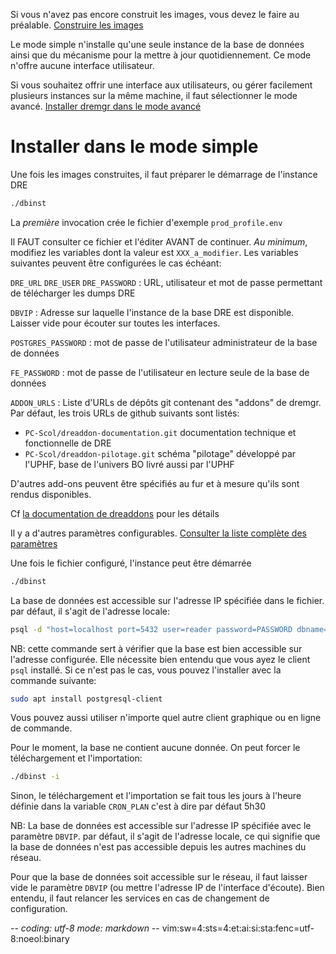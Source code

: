Si vous n'avez pas encore construit les images, vous devez le faire au préalable.
[Construire les images](02construire-images.md)

Le mode simple n'installe qu'une seule instance de la base de données ainsi que
du mécanisme pour la mettre à jour quotidiennement. Ce mode n'offre aucune
interface utilisateur.

Si vous souhaitez offrir une interface aux utilisateurs, ou gérer facilement
plusieurs instances sur la même machine, il faut sélectionner le mode avancé.
[Installer dremgr dans le mode avancé](03installation-avancee.md)

# Installer dans le mode simple

Une fois les images construites, il faut préparer le démarrage de l'instance DRE
~~~sh
./dbinst
~~~
La *première* invocation crée le fichier d'exemple `prod_profile.env`

Il FAUT consulter ce fichier et l'éditer AVANT de continuer. *Au minimum*,
modifiez les variables dont la valeur est `XXX_a_modifier`. Les variables
suivantes peuvent être configurées le cas échéant:

`DRE_URL`
`DRE_USER`
`DRE_PASSWORD`
: URL, utilisateur et mot de passe permettant de télécharger les dumps DRE

`DBVIP`
: Adresse sur laquelle l'instance de la base DRE est disponible. Laisser vide
  pour écouter sur toutes les interfaces.

`POSTGRES_PASSWORD`
: mot de passe de l'utilisateur administrateur de la base de données

`FE_PASSWORD`
: mot de passe de l'utilisateur en lecture seule de la base de données

`ADDON_URLS`
: Liste d'URLs de dépôts git contenant des "addons" de dremgr. Par défaut, les
  trois URLs de github suivants sont listés:
  * `PC-Scol/dreaddon-documentation.git`
    documentation technique et fonctionnelle de DRE
  * `PC-Scol/dreaddon-pilotage.git`
    schéma "pilotage" développé par l'UPHF, base de l'univers BO livré aussi par
    l'UPHF

  D'autres add-ons peuvent être spécifiés au fur et à mesure qu'ils sont rendus
  disponibles.

  Cf [la documentation de dreaddons](dreaddons.md) pour les détails

Il y a d'autres paramètres configurables.
[Consulter la liste complète des paramètres](parametres.md)

Une fois le fichier configuré, l'instance peut être démarrée
~~~sh
./dbinst
~~~

La base de données est accessible sur l'adresse IP spécifiée dans le
fichier. par défaut, il s'agit de l'adresse locale:
~~~sh
psql -d "host=localhost port=5432 user=reader password=PASSWORD dbname=dre"
~~~
NB: cette commande sert à vérifier que la base est bien accessible sur l'adresse
configurée. Elle nécessite bien entendu que vous ayez le client `psql` installé.
Si ce n'est pas le cas, vous pouvez l'installer avec la commande suivante:
~~~sh
sudo apt install postgresql-client
~~~
Vous pouvez aussi utiliser n'importe quel autre client graphique ou en ligne de
commande.

Pour le moment, la base ne contient aucune donnée. On peut forcer le
téléchargement et l'importation:
~~~sh
./dbinst -i
~~~
Sinon, le téléchargement et l'importation se fait tous les jours à l'heure
définie dans la variable `CRON_PLAN` c'est à dire par défaut 5h30

NB: La base de données est accessible sur l'adresse IP spécifiée avec le
paramètre `DBVIP`. par défaut, il s'agit de l'adresse locale, ce qui signifie
que la base de données n'est pas accessible depuis les autres machines du
réseau.

Pour que la base de données soit accessible sur le réseau, il faut laisser vide
le paramètre `DBVIP` (ou mettre l'adresse IP de l'interface d'écoute). Bien
entendu, il faut relancer les services en cas de changement de configuration.

-*- coding: utf-8 mode: markdown -*- vim:sw=4:sts=4:et:ai:si:sta:fenc=utf-8:noeol:binary